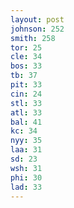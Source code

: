 ```yaml
---
layout: post
johnson: 252
smith: 258
tor: 25
cle: 34
bos: 33
tb: 37
pit: 33
cin: 24
stl: 33
atl: 33
bal: 41
kc: 34
nyy: 35
laa: 31
sd: 23
wsh: 31
phi: 30
lad: 33
---
```

